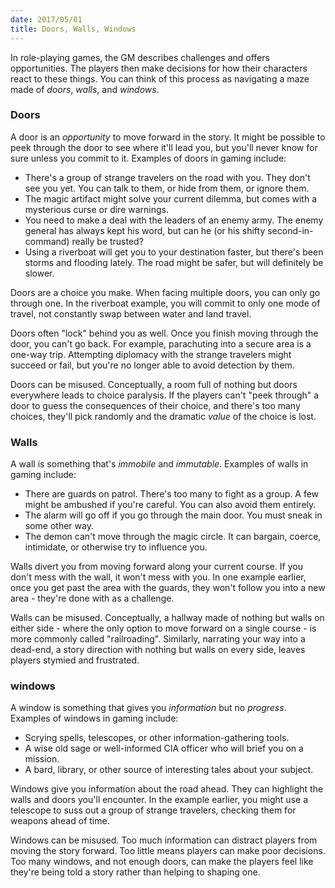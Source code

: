 ```yaml
---
date: 2017/05/01
title: Doors, Walls, Windows
---
```


In role-playing games, the GM describes challenges and offers opportunities.
The players then make decisions for how their characters react to these things.
You can think of this process as navigating a maze
made of _doors_, _walls_, and _windows_.

<!-- more -->

### Doors

A door is an _opportunity_ to move forward in the story.
It might be possible to peek through the door to see where it'll lead you,
but you'll never know for sure unless you commit to it.
Examples of doors in gaming include:

* There's a group of strange travelers on the road with you.
  They don't see you yet.
  You can talk to them, or hide from them, or ignore them.
* The magic artifact might solve your current dilemma,
  but comes with a mysterious curse or dire warnings.
* You need to make a deal with the leaders of an enemy army.
  The enemy general has always kept his word,
  but can he (or his shifty second-in-command) really be trusted?
* Using a riverboat will get you to your destination faster,
  but there's been storms and flooding lately.
  The road might be safer, but will definitely be slower.

Doors are a choice you make.
When facing multiple doors, you can only go through one.
In the riverboat example, you will commit to only one mode of travel,
not constantly swap between water and land travel.

Doors often "lock" behind you as well.
Once you finish moving through the door, you can't go back.
For example, parachuting into a secure area is a one-way trip.
Attempting diplomacy with the strange travelers might succeed or fail,
but you're no longer able to avoid detection by them.

Doors can be misused.
Conceptually, a room full of nothing but doors everywhere
leads to choice paralysis.
If the players can't "peek through" a door to guess the consequences
of their choice, and there's too many choices, they'll pick randomly
and the dramatic _value_ of the choice is lost.

### Walls

A wall is something that's _immobile_ and _immutable_.
Examples of walls in gaming include:

* There are guards on patrol.
  There's too many to fight as a group.
  A few might be ambushed if you're careful.
  You can also avoid them entirely.
* The alarm will go off if you go through the main door.
  You must sneak in some other way.
* The demon can't move through the magic circle.
  It can bargain, coerce, intimidate, or otherwise try to influence you.

Walls divert you from moving forward along your current course.
If you don't mess with the wall, it won't mess with you.
In one example earlier, once you get past the area with the guards,
they won't follow you into a new area - they're done with as a challenge.

Walls can be misused.
Conceptually, a hallway made of nothing but walls on either side -
where the only option to move forward on a single course -
is more commonly called "railroading".
Similarly, narrating your way into a dead-end, a story direction
with nothing but walls on every side, leaves players stymied and frustrated.

### windows

A window is something that gives you _information_ but no _progress_.
Examples of windows in gaming include:

* Scrying spells, telescopes, or other information-gathering tools.
* A wise old sage or well-informed CIA officer who will brief you on a mission.
* A bard, library, or other source of interesting tales about your subject.

Windows give you information about the road ahead.
They can highlight the walls and doors you'll encounter.
In the example earlier, you might use a telescope to suss out
a group of strange travelers, checking them for weapons ahead of time.

Windows can be misused.
Too much information can distract players from moving the story forward.
Too little means players can make poor decisions.
Too many windows, and not enough doors,
can make the players feel like they're being told a story
rather than helping to shaping one.
